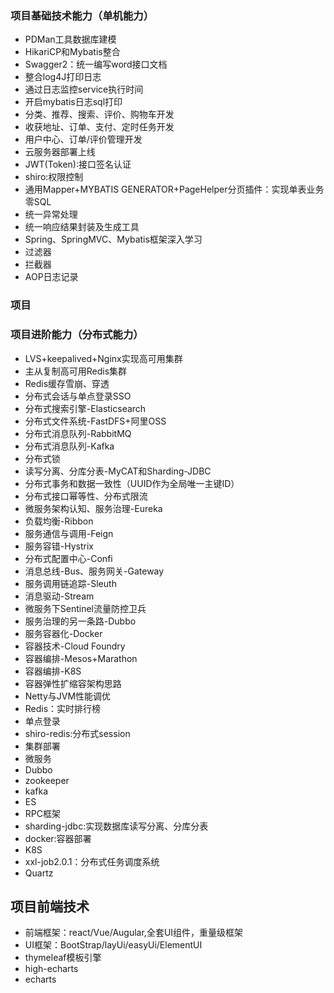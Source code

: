 ### 项目基础技术能力（单机能力）
- PDMan工具数据库建模
- HikariCP和Mybatis整合
- Swagger2：统一编写word接口文档
- 整合log4J打印日志
- 通过日志监控service执行时间
- 开启mybatis日志sql打印
- 分类、推荐、搜索、评价、购物车开发
- 收获地址、订单、支付、定时任务开发
- 用户中心、订单/评价管理开发
- 云服务器部署上线
- JWT(Token):接口签名认证
- shiro:权限控制
- 通用Mapper+MYBATIS GENERATOR+PageHelper分页插件：实现单表业务零SQL
- 统一异常处理
- 统一响应结果封装及生成工具
- Spring、SpringMVC、Mybatis框架深入学习
- 过滤器
- 拦截器
- AOP日志记录

### 项目


### 项目进阶能力（分布式能力）
- LVS+keepalived+Nginx实现高可用集群
- 主从复制高可用Redis集群
- Redis缓存雪崩、穿透
- 分布式会话与单点登录SSO
- 分布式搜索引擎-Elasticsearch
- 分布式文件系统-FastDFS+阿里OSS
- 分布式消息队列-RabbitMQ
- 分布式消息队列-Kafka
- 分布式锁
- 读写分离、分库分表-MyCAT和Sharding-JDBC
- 分布式事务和数据一致性（UUID作为全局唯一主键ID）
- 分布式接口幂等性、分布式限流
- 微服务架构认知、服务治理-Eureka
- 负载均衡-Ribbon
- 服务通信与调用-Feign
- 服务容错-Hystrix
- 分布式配置中心-Confi
- 消息总线-Bus、服务网关-Gateway
- 服务调用链追踪-Sleuth
- 消息驱动-Stream
- 微服务下Sentinel流量防控卫兵
- 服务治理的另一条路-Dubbo
- 服务容器化-Docker
- 容器技术-Cloud Foundry
- 容器编排-Mesos+Marathon
- 容器编排-K8S
- 容器弹性扩缩容架构思路
- Netty与JVM性能调优
- Redis：实时排行榜
- 单点登录
- shiro-redis:分布式session
- 集群部署
- 微服务
- Dubbo
- zookeeper
- kafka
- ES
- RPC框架
- sharding-jdbc:实现数据库读写分离、分库分表
- docker:容器部署
- K8S
- xxl-job2.0.1：分布式任务调度系统
- Quartz

## 项目前端技术 
- 前端框架：react/Vue/Augular,全套UI组件，重量级框架
- UI框架：BootStrap/layUi/easyUi/ElementUI
- thymeleaf模板引擎 
- high-echarts
- echarts
